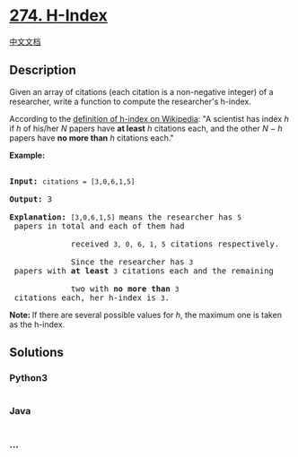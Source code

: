 # [274. H-Index](https://leetcode.com/problems/h-index)

[中文文档](/solution/0200-0299/0274.H-Index/README.md)

## Description
<p>Given an array of citations (each citation is a non-negative integer) of a researcher, write a function to compute the researcher&#39;s h-index.</p>



<p>According to the <a href="https://en.wikipedia.org/wiki/H-index" target="_blank">definition of h-index on Wikipedia</a>: &quot;A scientist has index <i>h</i> if <i>h</i> of his/her <i>N</i> papers have <b>at least</b> <i>h</i> citations each, and the other <i>N &minus; h</i> papers have <b>no more than</b> <i>h</i> citations each.&quot;</p>



<p><b>Example:</b></p>



<pre>

<b>Input:</b> <code>citations = [3,0,6,1,5]</code>

<b>Output:</b> 3 

<strong>Explanation: </strong><code>[3,0,6,1,5] </code>means the researcher has <code>5</code> papers in total and each of them had 

             received <code>3, 0, 6, 1, 5</code> citations respectively. 

&nbsp;            Since the researcher has <code>3</code> papers with <b>at least</b> <code>3</code> citations each and the remaining 

&nbsp;            two with <b>no more than</b> <code>3</code> citations each, her h-index is <code>3</code>.</pre>



<p><strong>Note:&nbsp;</strong>If there are several possible values for <em>h</em>, the maximum one is taken as the h-index.</p>




## Solutions


<!-- tabs:start -->

### **Python3**

```python

```

### **Java**

```java

```

### **...**
```

```

<!-- tabs:end -->